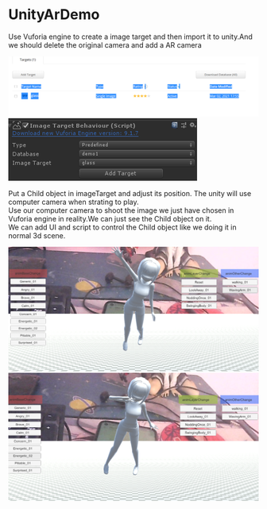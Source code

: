 # UnityArDemo

Use Vuforia engine to create a image target and then import it to unity.And we should delete the original camera and add a AR camera<br>

![github](https://github.com/ChoconaKuraris/UnityArDemo/blob/master/2021-04-14_151222.png)
![github](https://github.com/ChoconaKuraris/UnityArDemo/blob/master/2021-04-14_150810.png)

Put a Child object in imageTarget and adjust its position. The unity will use computer camera when strating to play.<br>
Use our computer camera to shoot the image we just have chosen in Vuforia engine in reality.We can just see the Child object on it.<br>
We can add UI and script to control the Child object like we doing it in normal 3d scene.

![github](https://github.com/ChoconaKuraris/UnityArDemo/blob/master/2021-04-14_150717.png)
![github](https://github.com/ChoconaKuraris/UnityArDemo/blob/master/2021-04-14_150730.png)
